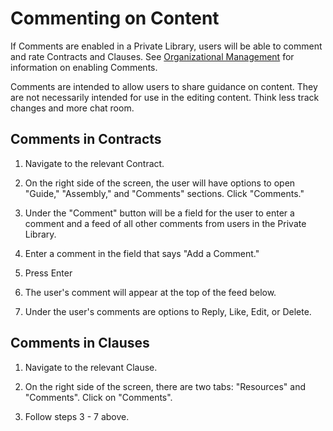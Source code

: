 # Commenting on Content

If Comments are enabled in a Private Library, users will be able to comment and rate Contracts and Clauses. See [Organizational Management](Organization_Management.md) for information on enabling Comments.

Comments are intended to allow users to share guidance on content. They are not necessarily intended for use in the editing content. Think less track changes and more chat room.

## Comments in Contracts

1. Navigate to the relevant Contract.

2. On the right side of the screen, the user will have options to open "Guide," "Assembly," and "Comments" sections. Click "Comments."

3. Under the "Comment" button will be a field for the user to enter a comment and a feed of all other comments from users in the Private Library.

4. Enter a comment in the field that says "Add a Comment."

5. Press Enter

6. The user's comment will appear at the top of the feed below.

7. Under the user's comments are options to Reply, Like, Edit, or Delete.

## Comments in Clauses

1. Navigate to the relevant Clause.

2. On the right side of the screen, there are two tabs: "Resources" and "Comments". Click on "Comments".

3. Follow steps 3 - 7 above.
